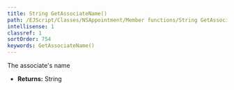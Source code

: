 ```yaml
---
title: String GetAssociateName()
path: /EJScript/Classes/NSAppointment/Member functions/String GetAssociateName()
intellisense: 1
classref: 1
sortOrder: 754
keywords: GetAssociateName()
---
```



The associate's name



* **Returns:** String


